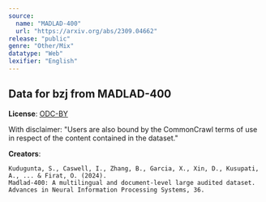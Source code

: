 ```yaml
---
source:
  name: "MADLAD-400"
  url: "https://arxiv.org/abs/2309.04662"
release: "public"
genre: "Other/Mix"
datatype: "Web"
lexifier: "English"
---
```


## Data for bzj from MADLAD-400

**License**: [ODC-BY](https://opendatacommons.org/licenses/by/1-0/)

With disclaimer: "Users are also bound by the CommonCrawl terms of use in respect of the content contained in the dataset."

**Creators**:
```
Kudugunta, S., Caswell, I., Zhang, B., Garcia, X., Xin, D., Kusupati, A., ... & Firat, O. (2024).
Madlad-400: A multilingual and document-level large audited dataset. 
Advances in Neural Information Processing Systems, 36.
```
